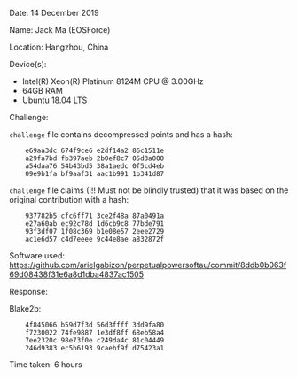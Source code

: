 Date: 14 December 2019

Name: Jack Ma (EOSForce)

Location: Hangzhou, China

Device(s):

- Intel(R) Xeon(R) Platinum 8124M CPU @ 3.00GHz
- 64GB RAM
- Ubuntu 18.04 LTS

Challenge:

`challenge` file contains decompressed points and has a hash:

```
	e69aa3dc 674f9ce6 e2df14a2 86c1511e
	a29fa7bd fb397aeb 2b0ef8c7 05d3a000
	a54daa76 54b43bd5 38a1aedc 0f5cd4eb
	09e9b1fa bf9aaf31 aac1b991 1b341d87
```

`challenge` file claims (!!! Must not be blindly trusted) that it was based on the original contribution with a hash:

```
	937782b5 cfc6ff71 3ce2f48a 87a0491a
	e27a60ab ec92c78d 1d6cb9c8 77bde791
	93f3df07 1f08c369 b1e08e57 2eee2729
	ac1e6d57 c4d7eeee 9c44e8ae a832872f
```

Software used: https://github.com/arielgabizon/perpetualpowersoftau/commit/8ddb0b063f69d08438f31e6a8d1dba4837ac1505

Response:

Blake2b:
```
	4f845066 b59d7f3d 56d3ffff 3dd9fa80
	f7230022 74fe9887 1e3df8ff 68eb58a4
	7ee2320c 98e73f0e c249da4c 81c04449
	246d9383 ec5b6193 9caebf9f d75423a1
```

Time taken: 6 hours
